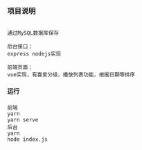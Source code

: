 ### 项目说明

```

通过MySQL数据库保存

后台接口：
express nodejs实现

前端页面：
vue实现，有喜爱分级，播放列表功能，根据日期等排序
```

#### 运行

```
前端
yarn
yarn serve
后台
yarn
node index.js
```


